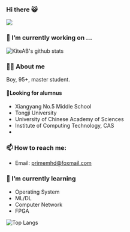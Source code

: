 ### Hi there 😺
![](https://komarev.com/ghpvc/?username=PrimeMHD)

### 🔭 I’m currently working on ...
![KiteAB's github stats](https://github-readme-stats.vercel.app/api?username=PrimeMHD&show_icons=true&theme=onedark)


### 👨‍🎓 About me
Boy, 95+, master student.

#### 🏫Looking for alumnus
- Xiangyang No.5 Middle School
- Tongji University
- University of Chinese Academy of Sciences
- Institute of Computing Technology, CAS
- 
### 📫 How to reach me:
- Email: <a href='primemhd@foxmail.com'>primemhd@foxmail.com</a>

### 🌱 I’m currently learning
- Operating System
- ML/DL
- Computer Network
- FPGA

![Top Langs](https://github-readme-stats.vercel.app/api/top-langs/?username=PrimeMHD)




<!--
**PrimeMHD/PrimeMHD** is a ✨ _special_ ✨ repository because its `README.md` (this file) appears on your GitHub profile.

Here are some ideas to get you started:

- 🔭 I’m currently working on ...
- 🌱 I’m currently learning ...
- 👯 I’m looking to collaborate on ...
- 🤔 I’m looking for help with ...
- 💬 Ask me about ...
- 📫 How to reach me: ...
- 😄 Pronouns: ...
- ⚡ Fun fact: ...
-->



